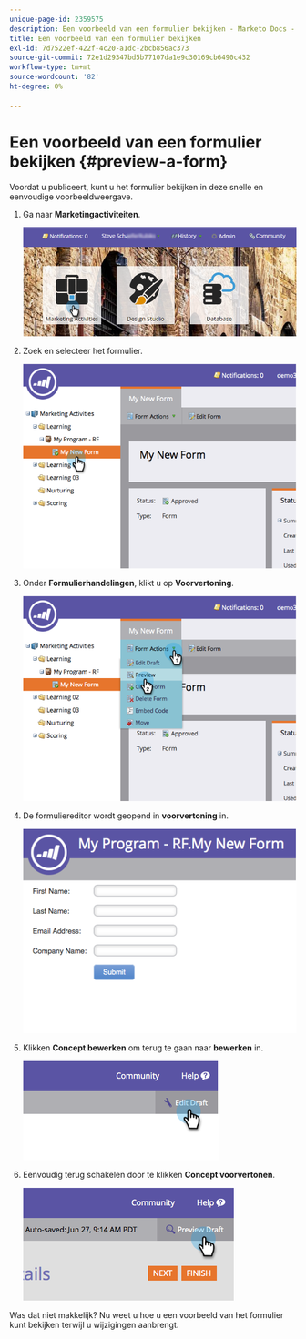 ```yaml
---
unique-page-id: 2359575
description: Een voorbeeld van een formulier bekijken - Marketo Docs - Productdocumentatie
title: Een voorbeeld van een formulier bekijken
exl-id: 7d7522ef-422f-4c20-a1dc-2bcb856ac373
source-git-commit: 72e1d29347bd5b77107da1e9c30169cb6490c432
workflow-type: tm+mt
source-wordcount: '82'
ht-degree: 0%

---
```


# Een voorbeeld van een formulier bekijken {#preview-a-form}

Voordat u publiceert, kunt u het formulier bekijken in deze snelle en eenvoudige voorbeeldweergave.

1. Ga naar **Marketingactiviteiten**.

   ![](assets/login-marketing-activities-6.png)

1. Zoek en selecteer het formulier.

   ![](assets/image2014-9-15-17-3a45-3a51.png)

1. Onder **Formulierhandelingen**, klikt u op **Voorvertoning**.

   ![](assets/image2014-9-15-17-3a46-3a9.png)

1. De formuliereditor wordt geopend in **voorvertoning** in.

   ![](assets/image2014-9-15-17-3a46-3a17.png)

1. Klikken **Concept bewerken** om terug te gaan naar **bewerken** in.

   ![](assets/image2014-9-15-17-3a46-3a37.png)

1. Eenvoudig terug schakelen door te klikken **Concept voorvertonen**.

   ![](assets/image2014-9-15-17-3a46-3a45.png)

Was dat niet makkelijk? Nu weet u hoe u een voorbeeld van het formulier kunt bekijken terwijl u wijzigingen aanbrengt.
